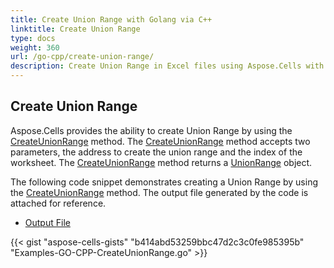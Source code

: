 ```yaml
---
title: Create Union Range with Golang via C++
linktitle: Create Union Range
type: docs
weight: 360
url: /go-cpp/create-union-range/
description: Create Union Range in Excel files using Aspose.Cells with Golang via C++.
---
```


## **Create Union Range**
Aspose.Cells provides the ability to create Union Range by using the [CreateUnionRange](https://reference.aspose.com/cells/go-cpp/worksheetcollection/createunionrange/) method. The [CreateUnionRange](https://reference.aspose.com/cells/go-cpp/worksheetcollection/createunionrange/) method accepts two parameters, the address to create the union range and the index of the worksheet. The [CreateUnionRange](https://reference.aspose.com/cells/go-cpp/worksheetcollection/createunionrange/) method returns a [UnionRange](https://reference.aspose.com/cells/cpp/aspose.cells/unionrange/) object.

The following code snippet demonstrates creating a Union Range by using the [CreateUnionRange](https://reference.aspose.com/cells/go-cpp/worksheetcollection/createunionrange/) method. The output file generated by the code is attached for reference.

- [Output File](106364952.xlsx)

{{< gist "aspose-cells-gists" "b414abd53259bbc47d2c3c0fe985395b" "Examples-GO-CPP-CreateUnionRange.go" >}}